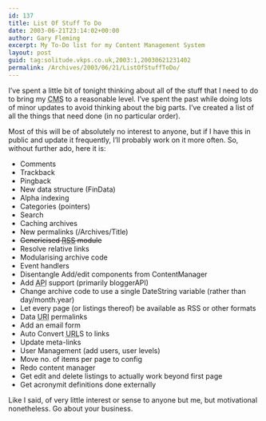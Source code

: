 ```yaml
---
id: 137
title: List Of Stuff To Do
date: 2003-06-21T23:14:02+00:00
author: Gary Fleming
excerpt: My To-Do list for my Content Management System
layout: post
guid: tag:solitude.vkps.co.uk,2003:1,20030621231402
permalink: /Archives/2003/06/21/ListOfStuffToDo/
---
```

I&#8217;ve spent a little bit of tonight thinking about all of the stuff that I need to do to bring my <acronym title="Content Management System">CMS</acronym> to a reasonable level. I&#8217;ve spent the past while doing lots of minor updates to avoid thinking about the big parts. I&#8217;ve created a list of all the things that need done (in no particular order).

Most of this will be of absolutely no interest to anyone, but if I have this in public and update it frequently, I&#8217;ll probably work on it more often. So, without further ado, here it is:

  * Comments
  * Trackback
  * Pingback
  * New data structure (FinData)
  * Alpha indexing
  * Categories (pointers)
  * Search
  * Caching archives
  * New permalinks (/Archives/Title)
  * <del>Genericised <acronym title="Rich Site Summary">RSS</acronym> module</del>
  * Resolve relative links
  * Modularising archive code
  * Event handlers
  * Disentangle Add/edit components from ContentManager
  * Add <acronym title="Application Interface">API</acronym> support (primarily bloggerAPI)
  * Change archive code to use a single DateString variable (rather than day/month.year)
  * Let every page (or listings thereof) be available as RSS or other formats
  * Data <acronym title="Uniform Resource Indicator">URI</acronym> permalinks
  * Add an email form
  * Auto Convert <acronym title="Uniform Resource Locator">URL</acronym>S to links
  * Update meta-links
  * User Management (add users, user levels)
  * Move no. of items per page to config
  * Redo content manager
  * Get edit and delete listings to actually work beyond first page
  * Get acronymit definitions done externally

Like I said, of very little interest or sense to anyone but me, but motivational nonetheless. Go about your business.
